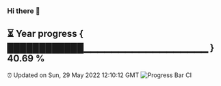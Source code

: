 ### Hi there 👋
⏳ Year progress { ████████████▁▁▁▁▁▁▁▁▁▁▁▁▁▁▁▁▁▁ } 40.69 %
---
⏰ Updated on Sun, 29 May 2022 12:10:12 GMT
![Progress Bar CI](https://github.com/Moyi321/Moyi321/workflows/Progress%20Bar%20CI/badge.svg)
